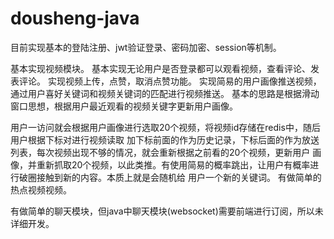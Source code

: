 # dousheng-java

目前实现基本的登陆注册、jwt验证登录、密码加密、session等机制。

基本实现视频模块。
基本实现无论用户是否登录都可以观看视频，查看评论、发表评论。
实现视频上传，点赞，取消点赞功能。
实现简易的用户画像推送视频，通过用户喜好关键词和视频关键词的匹配进行视频推送。
基本的思路是根据滑动窗口思想，根据用户最近观看的视频关键字更新用户画像。

用户一访问就会根据用户画像进行选取20个视频，将视频id存储在redis中，随后用户根据下标对进行视频读取
加下标前面的作为历史记录，下标后面的作为放送列表，每次视频出现不够的情况，就会重新根据之前看的20个视频，更新用户
画像，并重新抓取20个视频，以此类推。有使用简易的概率跳出，让用户有概率进行破圈接触到新的内容。本质上就是会随机给
用户一个新的关键词。
有做简单的热点视频视频。

有做简单的聊天模块，但java中聊天模块(websocket)需要前端进行订阅，所以未详细开发。